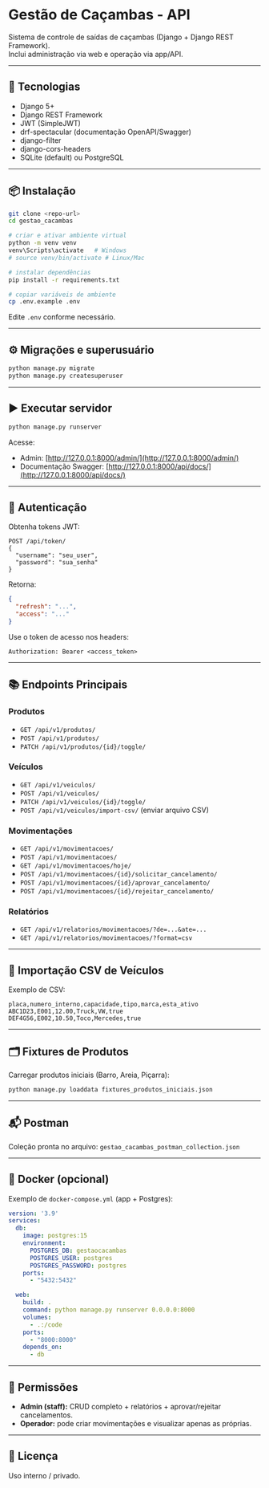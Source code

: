 # Gestão de Caçambas - API

Sistema de controle de saídas de caçambas (Django + Django REST Framework).  
Inclui administração via web e operação via app/API.

---

## 🚀 Tecnologias

- Django 5+
- Django REST Framework
- JWT (SimpleJWT)
- drf-spectacular (documentação OpenAPI/Swagger)
- django-filter
- django-cors-headers
- SQLite (default) ou PostgreSQL

---

## 📦 Instalação

```bash
git clone <repo-url>
cd gestao_cacambas

# criar e ativar ambiente virtual
python -m venv venv
venv\Scripts\activate   # Windows
# source venv/bin/activate # Linux/Mac

# instalar dependências
pip install -r requirements.txt

# copiar variáveis de ambiente
cp .env.example .env
```

Edite `.env` conforme necessário.

---

## ⚙️ Migrações e superusuário

```bash
python manage.py migrate
python manage.py createsuperuser
```

---

## ▶️ Executar servidor

```bash
python manage.py runserver
```

Acesse:
- Admin: [http://127.0.0.1:8000/admin/](http://127.0.0.1:8000/admin/)
- Documentação Swagger: [http://127.0.0.1:8000/api/docs/](http://127.0.0.1:8000/api/docs/)

---

## 🔑 Autenticação

Obtenha tokens JWT:

```http
POST /api/token/
{
  "username": "seu_user",
  "password": "sua_senha"
}
```

Retorna:
```json
{
  "refresh": "...",
  "access": "..."
}
```

Use o token de acesso nos headers:
```
Authorization: Bearer <access_token>
```

---

## 📚 Endpoints Principais

### Produtos
- `GET /api/v1/produtos/`
- `POST /api/v1/produtos/`
- `PATCH /api/v1/produtos/{id}/toggle/`

### Veículos
- `GET /api/v1/veiculos/`
- `POST /api/v1/veiculos/`
- `PATCH /api/v1/veiculos/{id}/toggle/`
- `POST /api/v1/veiculos/import-csv/` (enviar arquivo CSV)

### Movimentações
- `GET /api/v1/movimentacoes/`
- `POST /api/v1/movimentacoes/`
- `GET /api/v1/movimentacoes/hoje/`
- `POST /api/v1/movimentacoes/{id}/solicitar_cancelamento/`
- `POST /api/v1/movimentacoes/{id}/aprovar_cancelamento/`
- `POST /api/v1/movimentacoes/{id}/rejeitar_cancelamento/`

### Relatórios
- `GET /api/v1/relatorios/movimentacoes/?de=...&ate=...`
- `GET /api/v1/relatorios/movimentacoes/?format=csv`

---

## 📂 Importação CSV de Veículos

Exemplo de CSV:

```csv
placa,numero_interno,capacidade,tipo,marca,esta_ativo
ABC1D23,E001,12.00,Truck,VW,true
DEF4G56,E002,10.50,Toco,Mercedes,true
```

---

## 🗂 Fixtures de Produtos

Carregar produtos iniciais (Barro, Areia, Piçarra):

```bash
python manage.py loaddata fixtures_produtos_iniciais.json
```

---

## 📬 Postman

Coleção pronta no arquivo:
`gestao_cacambas_postman_collection.json`

---

## 🐳 Docker (opcional)

Exemplo de `docker-compose.yml` (app + Postgres):

```yaml
version: '3.9'
services:
  db:
    image: postgres:15
    environment:
      POSTGRES_DB: gestaocacambas
      POSTGRES_USER: postgres
      POSTGRES_PASSWORD: postgres
    ports:
      - "5432:5432"

  web:
    build: .
    command: python manage.py runserver 0.0.0.0:8000
    volumes:
      - .:/code
    ports:
      - "8000:8000"
    depends_on:
      - db
```

---

## 👤 Permissões

- **Admin (staff):** CRUD completo + relatórios + aprovar/rejeitar cancelamentos.
- **Operador:** pode criar movimentações e visualizar apenas as próprias.

---

## 📄 Licença

Uso interno / privado.
```

